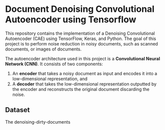# Document Denoising Convolutional Autoencoder using Tensorflow

This repository contains the implementation of a Denoising Convolutional Autoencoder (CAE) using TensorFlow, Keras, and Python. The goal of this project is to perform noise reduction in noisy documents, such as scanned documents, or images of documents.

The autoencoder architecture used in this project is a **Convolutional Neural Network (CNN)**. It consists of two components:
1. An **encoder** that takes a noisy document as input and encodes it into a low-dimensional representation, and
2. A **decoder** that takes the low-dimensional representation outputted by the encoder and reconstructs the original document discarding the noise.

## Dataset

The denoising-dirty-documents

